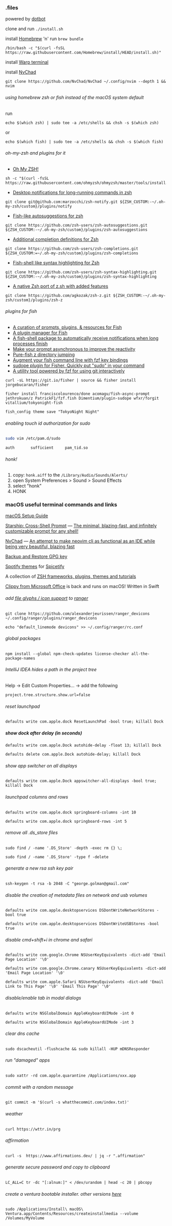 ### .files

powered by [dotbot](https://github.com/anishathalye/dotbot)

clone and run `./install.sh`

install [Homebrew](https://brew.sh/) 'n' run `brew bundle`
```
/bin/bash -c "$(curl -fsSL https://raw.githubusercontent.com/Homebrew/install/HEAD/install.sh)"
```

install [Warp terminal](https://app.warp.dev/referral/2ERWL6)

install [NvChad](https://nvchad.github.io/)
```
git clone https://github.com/NvChad/NvChad ~/.config/nvim --depth 1 && nvim
```

###### using homebrew zsh or fish instead of the macOS system default
run
```
echo $(which zsh) | sudo tee -a /etc/shells && chsh -s $(which zsh)
```
or
```
echo $(which fish) | sudo tee -a /etc/shells && chsh -s $(which fish)
```

###### oh-my-zsh and plugins for it
* [Oh My ZSH!](https://ohmyz.sh/)
```
sh -c "$(curl -fsSL https://raw.githubusercontent.com/ohmyzsh/ohmyzsh/master/tools/install.sh)"
```
* [Desktop notifications for long-running commands in zsh](https://github.com/marzocchi/zsh-notify)
```
git clone git@github.com:marzocchi/zsh-notify.git ${ZSH_CUSTOM:-~/.oh-my-zsh/custom}/plugins/notify
```
* [Fish-like autosuggestions for zsh](https://github.com/zsh-users/zsh-autosuggestions)
```
git clone https://github.com/zsh-users/zsh-autosuggestions.git ${ZSH_CUSTOM:-~/.oh-my-zsh/custom}/plugins/zsh-autosuggestions
```
* [Additional completion definitions for Zsh](https://github.com/zsh-users/zsh-completions)
```
git clone https://github.com/zsh-users/zsh-completions.git ${ZSH_CUSTOM:=~/.oh-my-zsh/custom}/plugins/zsh-completions
```
* [Fish-shell like syntax highlighting for Zsh](https://github.com/zsh-users/zsh-syntax-highlighting)
```
git clone https://github.com/zsh-users/zsh-syntax-highlighting.git ${ZSH_CUSTOM:-~/.oh-my-zsh/custom}/plugins/zsh-syntax-highlighting
```
* [A native Zsh port of z.sh with added features](https://github.com/agkozak/zsh-z)
```
git clone https://github.com/agkozak/zsh-z.git ${ZSH_CUSTOM:-~/.oh-my-zsh/custom}/plugins/zsh-z
```

###### plugins for fish
* [A curation of prompts, plugins, & resources for Fish](https://github.com/jorgebucaran/awsm.fish)
* [A plugin manager for Fish](https://github.com/jorgebucaran/fisher)
* [A fish-shell package to automatically receive notifications when long processes finish](https://github.com/franciscolourenco/done)
* [Make your prompt asynchronous to improve the reactivity](https://github.com/acomagu/fish-async-prompt)
* [Pure-fish z directory jumping](https://github.com/jethrokuan/z)
* [Augment your fish command line with fzf key bindings](https://github.com/PatrickF1/fzf.fish)
* [sudope plugin for Fisher. Quickly put "sudo" in your command](https://github.com/Dimentium/plugin-sudope)
* [A utility tool powered by fzf for using git interactively](https://github.com/wfxr/forgit)

```
curl -sL https://git.io/fisher | source && fisher install jorgebucaran/fisher
```
```
fisher install franciscolourenco/done acomagu/fish-async-prompt jethrokuan/z PatrickF1/fzf.fish Dimentium/plugin-sudope wfxr/forgit vitallium/tokyonight-fish
```
```
fish_config theme save "TokyoNight Night"
```

###### enabling touch id authorization for sudo
```bash
sudo vim /etc/pam.d/sudo
```
```
auth       sufficient     pam_tid.so
```

###### honk!
1. copy: `honk.aiff` to the `/Library/Audio/Sounds/Alerts/`
2. open System Preferences > Sound > Sound Effects
3. select "honk"
4. HONK

### macOS useful terminal commands and links

[macOS Setup Guide](https://sourabhbajaj.com/mac-setup/)

[Starship: Cross-Shell Prompt](https://github.com/starship/starship) — [The minimal, blazing-fast, and infinitely customizable prompt for any shell!](https://starship.rs/)

[NvChad](https://github.com/NvChad/NvChad) — [An attempt to make neovim cli as functional as an IDE while being very beautiful, blazing fast](https://nvchad.github.io/)

[Backup and Restore GPG key](https://www.jwillikers.com/backup-and-restore-a-gpg-key)

[Spotify themes](https://github.com/morpheusthewhite/spicetify-themes) for [Spicetify](https://github.com/khanhas/spicetify-cli)

A collection of [ZSH frameworks, plugins, themes and tutorials](https://github.com/unixorn/awesome-zsh-plugins)

[Clippy from Microsoft Office](https://github.com/Cosmo/Clippy) is back and runs on macOS! Written in Swift

###### add [file glyphs / icon support](https://github.com/alexanderjeurissen/ranger_devicons) to [ranger](https://ranger.github.io/)
```
git clone https://github.com/alexanderjeurissen/ranger_devicons ~/.config/ranger/plugins/ranger_devicons
```
```
echo "default_linemode devicons" >> ~/.config/ranger/rc.conf
```

###### global packages
```
npm install --global npm-check-updates license-checker all-the-package-names
```

###### IntelliJ IDEA hides a path in the project tree

Help → Edit Custom Properties… → add the following
```
project.tree.structure.show.url=false
```

###### reset launchpad
```
defaults write com.apple.dock ResetLaunchPad -bool true; killall Dock
```

##### show dock after delay (in seconds)
```
defaults write com.apple.Dock autohide-delay -float 13; killall Dock
```
```
defaults delete com.apple.Dock autohide-delay; killall Dock
```

###### show app switcher on all displays
```
defaults write com.apple.Dock appswitcher-all-displays -bool true; killall Dock
```

###### launchpad columns and rows
```
defaults write com.apple.dock springboard-columns -int 10
```
```
defaults write com.apple.dock springboard-rows -int 5
```

###### remove all .ds_store files
```
sudo find / -name '.DS_Store' -depth -exec rm {} \;
```
```
sudo find / -name '.DS_Store' -type f -delete
```

###### generate a new rsa ssh key pair
```
ssh-keygen -t rsa -b 2048 -C "george.golman@gmail.com"
```

###### disable the creation of metadata files on network and usb volumes
```
defaults write com.apple.desktopservices DSDontWriteNetworkStores -bool true
```
```
defaults write com.apple.desktopservices DSDontWriteUSBStores -bool true
```

###### disable cmd+shift+i in chrome and safari
```
defaults write com.google.Chrome NSUserKeyEquivalents -dict-add 'Email Page Location' '\0'
```
```
defaults write com.google.Chrome.canary NSUserKeyEquivalents -dict-add 'Email Page Location' '\0'
```
```
defaults write com.apple.Safari NSUserKeyEquivalents -dict-add 'Email Link to This Page' '\0' 'Email This Page' '\0'
```

###### disable/enable tab in modal dialogs
```
defaults write NSGlobalDomain AppleKeyboardUIMode -int 0
```
```
defaults write NSGlobalDomain AppleKeyboardUIMode -int 3
```

###### clear dns cache
```
sudo dscacheutil -flushcache && sudo killall -HUP mDNSResponder
```

###### run "damaged" apps
```
sudo xattr -rd com.apple.quarantine /Applications/xxx.app
```

###### commit with a random message
```
git commit -m '$(curl -s whatthecommit.com/index.txt)'
```

###### weather
```
curl https://wttr.in/prg
```

###### affirmation
```
curl -s  https://www.affirmations.dev/ | jq -r ".affirmation"
```

###### generate secure password and copy to clipboard
```
LC_ALL=C tr -dc "[:alnum:]" < /dev/urandom | head -c 20 | pbcopy
```

###### create a ventura bootable installer. other versions [here](https://support.apple.com/en-us/HT201372)
```
sudo /Applications/Install\ macOS\ Ventura.app/Contents/Resources/createinstallmedia --volume /Volumes/MyVolume
```
